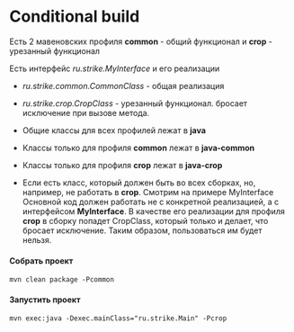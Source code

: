 # Conditional build

Есть 2 мавеновских профиля **common** - общий функционал и **crop** - урезанный функционал

Есть интерфейс *ru.strike.MyInterface* и его реализации
 * *ru.strike.common.CommonClass* - общая реализация
 * *ru.strike.crop.CropClass* - урезанный функционал. бросает исключение при вызове метода.

* Общие классы для всех профилей лежат в **java**
* Классы только для профиля **common** лежат в **java-common**
* Классы только для профиля **crop** лежат в **java-crop**
* Если есть класс, который должен быть во всех сборках, но, например, не работать
в **crop**.
Смотрим на примере MyInterface
Основной код должен работать не с конкретной реализацией, а с интерфейсом **MyInterface**. 
В качестве его реализации для профиля **crop** в сборку попадет CropClass, который только и делает, что бросает исключение. Таким образом, пользоваться им будет нельзя.

#### Собрать проект
```
mvn clean package -Pcommon
```

#### Запустить проект
```
mvn exec:java -Dexec.mainClass="ru.strike.Main" -Pcrop
```

